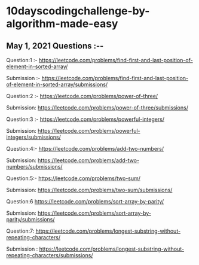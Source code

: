 # 10dayscodingchallenge-by-algorithm-made-easy
## May 1, 2021 Questions :--

Question:1 :-
https://leetcode.com/problems/find-first-and-last-position-of-element-in-sorted-array/

Submission :-
https://leetcode.com/problems/find-first-and-last-position-of-element-in-sorted-array/submissions/

Question:2 :-
https://leetcode.com/problems/power-of-three/

Submission:
https://leetcode.com/problems/power-of-three/submissions/

Question:3 :-
https://leetcode.com/problems/powerful-integers/

Submission:
https://leetcode.com/problems/powerful-integers/submissions/

Question:4:-
https://leetcode.com/problems/add-two-numbers/

Submission:
https://leetcode.com/problems/add-two-numbers/submissions/

Question:5:-
https://leetcode.com/problems/two-sum/

Submission:
https://leetcode.com/problems/two-sum/submissions/

Question:6
https://leetcode.com/problems/sort-array-by-parity/

Submission:
https://leetcode.com/problems/sort-array-by-parity/submissions/

Question:7:
https://leetcode.com/problems/longest-substring-without-repeating-characters/

Submission :
https://leetcode.com/problems/longest-substring-without-repeating-characters/submissions/
